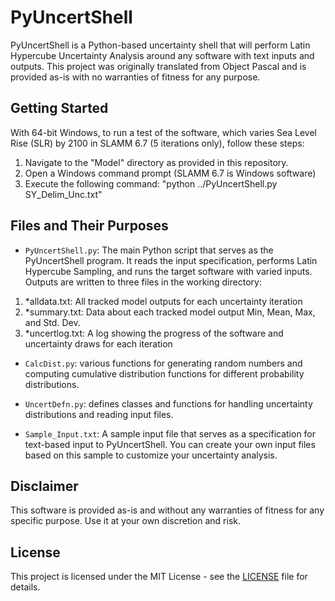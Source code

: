 # PyUncertShell

PyUncertShell is a Python-based uncertainty shell that will perform Latin Hypercube Uncertainty Analysis around any software with text inputs and outputs. This project was originally translated from Object Pascal and is provided as-is with no warranties of fitness for any purpose.

## Getting Started

With 64-bit Windows, to run a test of the software, which varies Sea Level Rise (SLR) by 2100 in SLAMM 6.7 (5 iterations only), follow these steps:

1. Navigate to the "Model" directory as provided in this repository.
2. Open a Windows command prompt (SLAMM 6.7 is Windows software)
3. Execute the following command: "python ../PyUncertShell.py SY_Delim_Unc.txt"


## Files and Their Purposes

- `PyUncertShell.py`: The main Python script that serves as the PyUncertShell program. It reads the input specification, performs Latin Hypercube Sampling, and runs the target software with varied inputs.  Outputs are written to three files in the working directory: 

1. *alldata.txt: All tracked model outputs for each uncertainty iteration
2. *summary.txt: Data about each tracked model output Min, Mean, Max, and Std. Dev.
3. *uncertlog.txt:  A log showing the progress of the software and uncertainty draws for each iteration

- `CalcDist.py`: various functions for generating random numbers and computing cumulative distribution functions for different probability distributions.

- `UncertDefn.py`: defines classes and functions for handling uncertainty distributions and reading input files.

- `Sample_Input.txt`: A sample input file that serves as a specification for text-based input to PyUncertShell. You can create your own input files based on this sample to customize your uncertainty analysis.

## Disclaimer

This software is provided as-is and without any warranties of fitness for any specific purpose. Use it at your own discretion and risk.

## License

This project is licensed under the MIT License - see the [LICENSE](LICENSE) file for details.




